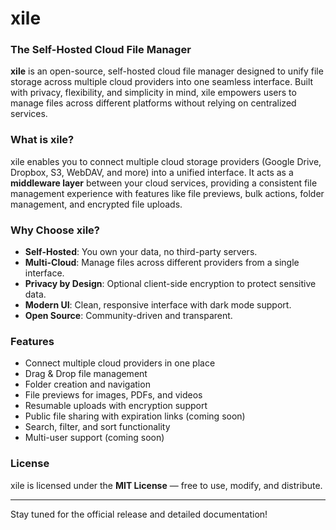 # xile

### The Self-Hosted Cloud File Manager

**xile** is an open-source, self-hosted cloud file manager designed to unify file storage across multiple cloud providers into one seamless interface. Built with privacy, flexibility, and simplicity in mind, xile empowers users to manage files across different platforms without relying on centralized services.

### What is xile?

xile enables you to connect multiple cloud storage providers (Google Drive, Dropbox, S3, WebDAV, and more) into a unified interface. It acts as a **middleware layer** between your cloud services, providing a consistent file management experience with features like file previews, bulk actions, folder management, and encrypted file uploads.

### Why Choose xile?
- **Self-Hosted**: You own your data, no third-party servers.
- **Multi-Cloud**: Manage files across different providers from a single interface.
- **Privacy by Design**: Optional client-side encryption to protect sensitive data.
- **Modern UI**: Clean, responsive interface with dark mode support.
- **Open Source**: Community-driven and transparent.

### Features
- Connect multiple cloud providers in one place
- Drag & Drop file management
- Folder creation and navigation
- File previews for images, PDFs, and videos
- Resumable uploads with encryption support
- Public file sharing with expiration links (coming soon)
- Search, filter, and sort functionality
- Multi-user support (coming soon)

### License
xile is licensed under the **MIT License** — free to use, modify, and distribute.

---

Stay tuned for the official release and detailed documentation!


